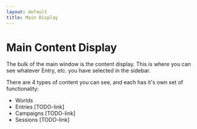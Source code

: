 ```yaml
---
layout: default
title: Main Display
---
```

# Main Content Display

The bulk of the main window is the content display.  This is where you can see whatever Entry, etc. you have selected in the sidebar.

There are 4 types of content you can see, and each has it's own set of functionality:
- Worlds 
- Entries [TODO-link]
- Campaigns [TODO-link]
- Sessions [TODO-link]

